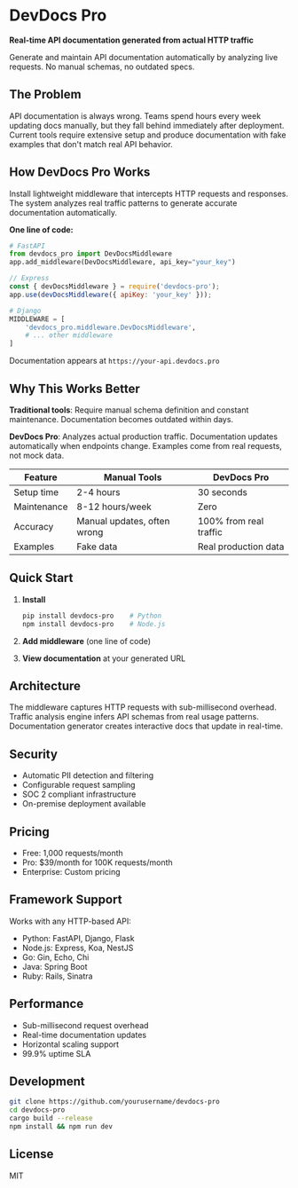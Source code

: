 # DevDocs Pro

**Real-time API documentation generated from actual HTTP traffic**

Generate and maintain API documentation automatically by analyzing live requests. No manual schemas, no outdated specs.

## The Problem

API documentation is always wrong. Teams spend hours every week updating docs manually, but they fall behind immediately after deployment. Current tools require extensive setup and produce documentation with fake examples that don't match real API behavior.

## How DevDocs Pro Works

Install lightweight middleware that intercepts HTTP requests and responses. The system analyzes real traffic patterns to generate accurate documentation automatically.

**One line of code:**

```python
# FastAPI
from devdocs_pro import DevDocsMiddleware
app.add_middleware(DevDocsMiddleware, api_key="your_key")
```

```javascript
// Express
const { devDocsMiddleware } = require('devdocs-pro');
app.use(devDocsMiddleware({ apiKey: 'your_key' }));
```

```python
# Django
MIDDLEWARE = [
    'devdocs_pro.middleware.DevDocsMiddleware',
    # ... other middleware
]
```

Documentation appears at `https://your-api.devdocs.pro`

## Why This Works Better

**Traditional tools**: Require manual schema definition and constant maintenance. Documentation becomes outdated within days.

**DevDocs Pro**: Analyzes actual production traffic. Documentation updates automatically when endpoints change. Examples come from real requests, not mock data.

| Feature | Manual Tools | DevDocs Pro |
|---------|-------------|-------------|
| Setup time | 2-4 hours | 30 seconds |
| Maintenance | 8-12 hours/week | Zero |
| Accuracy | Manual updates, often wrong | 100% from real traffic |
| Examples | Fake data | Real production data |

## Quick Start

1. **Install**
   ```bash
   pip install devdocs-pro    # Python
   npm install devdocs-pro    # Node.js
   ```

2. **Add middleware** (one line of code)

3. **View documentation** at your generated URL

## Architecture

The middleware captures HTTP requests with sub-millisecond overhead. Traffic analysis engine infers API schemas from real usage patterns. Documentation generator creates interactive docs that update in real-time.

## Security

- Automatic PII detection and filtering
- Configurable request sampling
- SOC 2 compliant infrastructure
- On-premise deployment available

## Pricing

- Free: 1,000 requests/month
- Pro: $39/month for 100K requests/month
- Enterprise: Custom pricing

## Framework Support

Works with any HTTP-based API:
- Python: FastAPI, Django, Flask
- Node.js: Express, Koa, NestJS
- Go: Gin, Echo, Chi
- Java: Spring Boot
- Ruby: Rails, Sinatra

## Performance

- Sub-millisecond request overhead
- Real-time documentation updates
- Horizontal scaling support
- 99.9% uptime SLA

## Development

```bash
git clone https://github.com/yourusername/devdocs-pro
cd devdocs-pro
cargo build --release
npm install && npm run dev
```

## License

MIT
